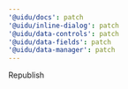 ```yaml
---
'@uidu/docs': patch
'@uidu/inline-dialog': patch
'@uidu/data-controls': patch
'@uidu/data-fields': patch
'@uidu/data-manager': patch
---
```


Republish

